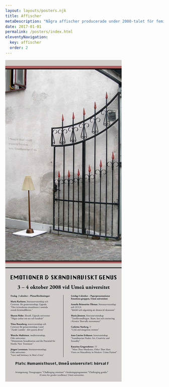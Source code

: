 ```yaml
---
layout: layouts/posters.njk
title: Affischer
metaDescription: "Några affischer producerade under 2000-talet för feministiska/genusvetenskapliga/litterära sammanhang i samarbete med genusvetare, universitetet och Café Pilgatan, samt den första affischen för Holmöns Visfestival från starten 1994."
date: 2017-01-01
permalink: /posters/index.html
eleventyNavigation:
  key: affischer
  order: 2
---
```


![Emotioner och skandinaviskt genus](/static/img/posters/aff_emostor.jpg "Emotioner och skandinaviskt genus")